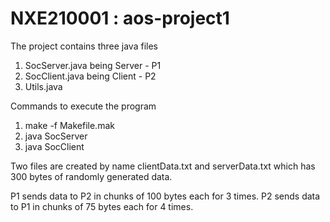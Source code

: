 # NXE210001 : aos-project1

The project contains three java files
1. SocServer.java being Server - P1
2. SocClient.java being Client - P2
3. Utils.java

Commands to execute the program
1. make -f Makefile.mak
2. java SocServer
3. java SocClient

Two files are created by name clientData.txt and serverData.txt which has 300 bytes of randomly generated data.

P1 sends data to P2 in chunks of 100 bytes each for 3 times.
P2 sends data to P1 in chunks of 75 bytes each for 4 times.

